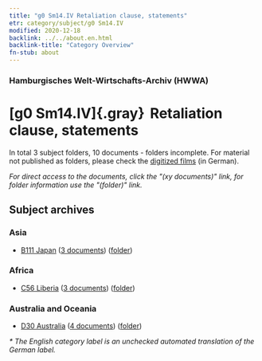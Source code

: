 ```yaml
---
title: "g0 Sm14.IV Retaliation clause, statements"
etr: category/subject/g0 Sm14.IV
modified: 2020-12-18
backlink: ../../about.en.html
backlink-title: "Category Overview"
fn-stub: about
---
```


### Hamburgisches Welt-Wirtschafts-Archiv (HWWA)
# [g0 Sm14.IV]{.gray}&#8201; Retaliation clause, statements&#160; 





In total 3 subject folders, 10 documents - folders incomplete.
For material not published as folders, please check the [digitized films](/film/h1_sh) (in German).

_For direct access to the documents, click the "(xy documents)" link, for folder information use the "(folder)" link._

## Subject archives



### Asia

- [B111 Japan](../../../geo/about.en.html#B111) (<a href="https://dfg-viewer.de/show/?tx_dlf[id]=https://pm20.zbw.eu/mets/sh/1412xx/141272/1445xx/144588/public.mets.en.xml" target="_blank">3 documents</a>) ([folder](http://purl.org/pressemappe20/folder/sh/141272,144588))

### Africa

- [C56 Liberia](../../../geo/about.en.html#C56) (<a href="https://dfg-viewer.de/show/?tx_dlf[id]=https://pm20.zbw.eu/mets/sh/1414xx/141405/1445xx/144588/public.mets.en.xml" target="_blank">3 documents</a>) ([folder](http://purl.org/pressemappe20/folder/sh/141405,144588))

### Australia and Oceania

- [D30 Australia](../../../geo/about.en.html#D30) (<a href="https://dfg-viewer.de/show/?tx_dlf[id]=https://pm20.zbw.eu/mets/sh/1416xx/141621/1445xx/144588/public.mets.en.xml" target="_blank">4 documents</a>) ([folder](http://purl.org/pressemappe20/folder/sh/141621,144588))


_* The English category label is an unchecked automated translation of the German label._

